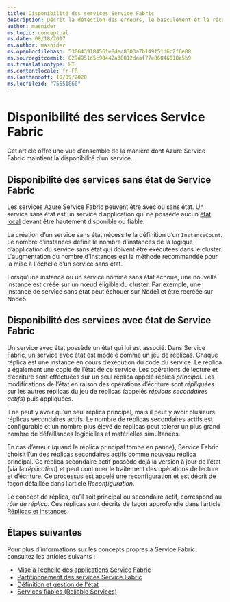 ```yaml
---
title: Disponibilité des services Service Fabric
description: Décrit la détection des erreurs, le basculement et la récupération d’un service dans une application Azure Service Fabric.
author: masnider
ms.topic: conceptual
ms.date: 08/18/2017
ms.author: masnider
ms.openlocfilehash: 5306439184561e8dec8303a7b149f51d6c2f6e08
ms.sourcegitcommit: 829d951d5c90442a38012daaf77e86046018e5b9
ms.translationtype: HT
ms.contentlocale: fr-FR
ms.lasthandoff: 10/09/2020
ms.locfileid: "75551860"
---
```

# <a name="availability-of-service-fabric-services"></a>Disponibilité des services Service Fabric
Cet article offre une vue d’ensemble de la manière dont Azure Service Fabric maintient la disponibilité d’un service.

## <a name="availability-of-service-fabric-stateless-services"></a>Disponibilité des services sans état de Service Fabric
Les services Azure Service Fabric peuvent être avec ou sans état. Un service sans état est un service d’application qui ne possède aucun [état local](service-fabric-concepts-state.md) devant être hautement disponible ou fiable.

La création d’un service sans état nécessite la définition d’un `InstanceCount`. Le nombre d’instances définit le nombre d’instances de la logique d’application du service sans état qui doivent être exécutées dans le cluster. L'augmentation du nombre d'instances est la méthode recommandée pour la mise à l'échelle d’un service sans état.

Lorsqu’une instance ou un service nommé sans état échoue, une nouvelle instance est créée sur un nœud éligible du cluster. Par exemple, une instance de service sans état peut échouer sur Node1 et être recréée sur Node5.

## <a name="availability-of-service-fabric-stateful-services"></a>Disponibilité des services avec état de Service Fabric
Un service avec état possède un état qui lui est associé. Dans Service Fabric, un service avec état est modelé comme un jeu de réplicas. Chaque réplica est une instance en cours d’exécution du code du service. Le réplica a également une copie de l’état de ce service. Les opérations de lecture et d’écriture sont effectuées sur un seul réplica appelé réplica *principal*. Les modifications de l’état en raison des opérations d’écriture sont *répliquées* sur les autres réplicas du jeu de réplicas (appelés *réplicas secondaires actifs*) puis appliquées. 

Il ne peut y avoir qu’un seul réplica principal, mais il peut y avoir plusieurs réplicas secondaires actifs. Le nombre de réplicas secondaires actifs est configurable et un nombre plus élevé de réplicas peut tolérer un plus grand nombre de défaillances logicielles et matérielles simultanées.

En cas d’erreur (quand le réplica principal tombe en panne), Service Fabric choisit l’un des réplicas secondaires actifs comme nouveau réplica principal. Ce réplica secondaire actif possède déjà la version à jour de l’état (via la *réplication*) et peut continuer le traitement des opérations de lecture et d’écriture. Ce processus est appelé une [reconfiguration](service-fabric-concepts-reconfiguration.md) et est décrit de façon détaillée dans l’article *Reconfiguration*.

Le concept de réplica, qu’il soit principal ou secondaire actif, correspond au *rôle de réplica*. Ces réplicas sont décrits de façon approfondie dans l’article [Réplicas et instances](service-fabric-concepts-replica-lifecycle.md). 

## <a name="next-steps"></a>Étapes suivantes
Pour plus d’informations sur les concepts propres à Service Fabric, consultez les articles suivants :

- [Mise à l’échelle des applications Service Fabric](service-fabric-concepts-scalability.md)
- [Partitionnement des services Service Fabric](service-fabric-concepts-partitioning.md)
- [Définition et gestion de l'état](service-fabric-concepts-state.md)
- [Services fiables (Reliable Services)](service-fabric-reliable-services-introduction.md)

